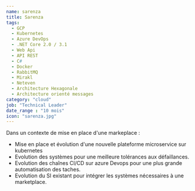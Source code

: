 ```yaml
---
name: sarenza
title: Sarenza
tags:
  - GCP
  - Kubernetes
  - Azure DevOps
  - .NET Core 2.0 / 3.1
  - Web Api
  - API REST
  - C#
  - Docker
  - RabbitMQ
  - Mirakl
  - Neteven
  - Architecture Hexagonale
  - Architecture orienté messages
category: "cloud"
job: "Technical Leader"
date_range : "10 mois"
icon: "sarenza.jpg"
---
```


Dans un contexte de mise en place d'une markeplace :

- Mise en place et évolution d'une nouvelle plateforme microservice sur kubernetes
- Evolution des systèmes pour une meilleure tolérances aux défaillances.
- Evolution des chaînes CI/CD sur azure Devops pour une plus grande automatisation des taches.
- Evolution du SI existant pour intégrer les systèmes nécessaires à une marketplace.
